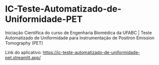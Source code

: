 # IC-Teste-Automatizado-de-Uniformidade-PET
Iniciação Cientifica do curso de Engenharia Biomédica da UFABC | Teste Automatizado de Uniformidade para Instrumentação de Positron Emission Tomography (PET)

Link do aplicativo:
https://ic-teste-automatizado-de-uniformidade-pet.streamlit.app/